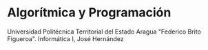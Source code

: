 # Algorítmica y Programación
Universidad Politécnica Territorial del Estado Aragua "Federico Brito Figueroa".
Informática I, José Hernández
